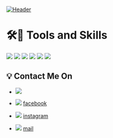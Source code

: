 [![Header](https://github.com/korafdavid/David_Okoroaofor/blob/main/coverphoto.png "Header")](https://github.com/korafdavid/David_Okoroaofor/blob/main/coverphoto.png)

#  🛠🔧 Tools and Skills
![](https://img.shields.io/badge/Code-Javascsript-informational?style=flat&logo=Javascript&logoColor=white&color=2bbc8a)
![](https://img.shields.io/badge/Code-Dart-informational?style=flat&logo=Dart&logoColor=white&color=blue)
![](https://img.shields.io/badge/OS-LINUX-informational?style=flat&logo=Linux&logoColor=white&color=orange)
![](https://img.shields.io/badge/runtime-NODEJS-informational?style=flat&logo=Node.js&logoColor=white&color=purple)
![](https://img.shields.io/badge/Code-flutter-informational?style=flat&logo=flutter&logoColor=white&color=blue)
![](https://img.shields.io/badge/runtime-NODEJS-informational?style=flat&logo=Node.js&logoColor=white&color=purple)


<!-- https://twitter.com/korafdavid -->
<!-- https://www.facebook.com/korafdavid -->
## 💡 Contact Me On 

 - ![](https://img.shields.io/twitter/follow/korafdavid?style=social)

 - ![](https://img.shields.io/badge/facebook-informational?style=flat&logo=facebook&logoColor=white&color=blue)  [facebook](https://www.facebook.com/korafdavid)

 - ![](https://img.shields.io/badge/instagram-informational?style=flat&logo=instagram&logoColor=white&color=orange)   [instagram](https://www.instagram.com/korafdavid/?utm_medium=copy_link)

 -  ![](https://img.shields.io/badge/Gmail-informational?style=flat&logo=Gmail&logoColor=white&color=green)   [mail](mailto:okoroafordavid61@gmail.com?body=Hi)




